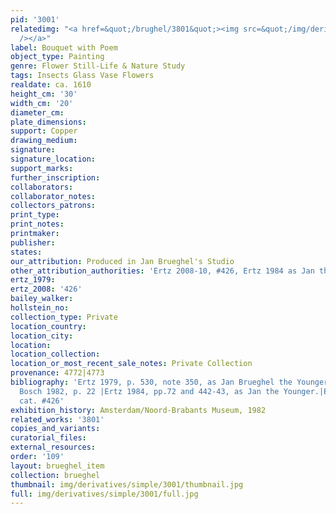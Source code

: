 ```yaml
---
pid: '3001'
relatedimg: "<a href=&quot;/brughel/3801&quot;><img src=&quot;/img/derivatives/simple/3801/thumbnail.jpg&quot;
  /></a>"
label: Bouquet with Poem
object_type: Painting
genre: Flower Still-Life & Nature Study
tags: Insects Glass Vase Flowers
realdate: ca. 1610
height_cm: '30'
width_cm: '20'
diameter_cm: 
plate_dimensions: 
support: Copper
drawing_medium: 
signature: 
signature_location: 
support_marks: 
further_inscription: 
collaborators: 
collaborator_notes: 
collectors_patrons: 
print_type: 
print_notes: 
printmaker: 
publisher: 
states: 
our_attribution: Produced in Jan Brueghel's Studio
other_attribution_authorities: 'Ertz 2008-10, #426, Ertz 1984 as Jan the Younger'
ertz_1979: 
ertz_2008: '426'
bailey_walker: 
hollstein_no: 
collection_type: Private
location_country: 
location_city: 
location: 
location_collection: 
location_or_most_recent_sale_notes: Private Collection
provenance: 4772|4773
bibliography: 'Ertz 1979, p. 530, note 350, as Jan Brueghel the Younger|Segal in Amsterdam/Den
  Bosch 1982, p. 22 |Ertz 1984, pp.72 and 442-43, as Jan the Younger.|Ertz 2008-10,
  cat. #426'
exhibition_history: Amsterdam/Noord-Brabants Museum, 1982
related_works: '3801'
copies_and_variants: 
curatorial_files: 
external_resources: 
order: '109'
layout: brueghel_item
collection: brueghel
thumbnail: img/derivatives/simple/3001/thumbnail.jpg
full: img/derivatives/simple/3001/full.jpg
---
```

